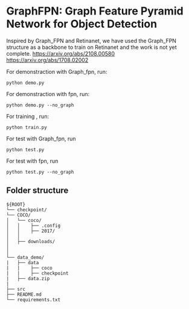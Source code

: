 # GraphFPN: Graph Feature Pyramid Network for Object Detection
Inspired by Graph_FPN and Retinanet, we have used the Graph_FPN structure as a backbone to train on Retinanet and the work is not yet complete.
https://arxiv.org/abs/2108.00580
https://arxiv.org/abs/1708.02002

For demonstraction with Graph_fpn, run:
~~~
python demo.py
~~~

For demonstraction with fpn, run:
~~~
python demo.py --no_graph
~~~

For training , run:
~~~
python train.py
~~~

For test with Graph_fpn, run
~~~
python test.py
~~~

For test with fpn, run
~~~
python test.py --no_graph
~~~

## Folder structure

```
${ROOT}
└── checkpoint/
└── COCO/    
│   └── coco/
│   │    ├── .config 
│   │    ├── 2017/
│   │
│   ├── downloads/
│
│
└── data_demo/
|   ├── data
|   |    ├── coco
|   |    ├── checkpoint
|   ├── data.zip
|     
├── src     
├── README.md 
└── requirements.txt
```
